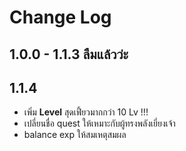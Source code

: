 # Change Log

## 1.0.0 - 1.1.3 ลืมแล้วว่ะ

## 1.1.4
- เพิ่ม **Level** สุดเฟี้ยวมากกว่า 10 Lv !!!
- เปลี่ยนชื่อ quest ให้เหมาะกับผู้ทรงพลังเยี่ยงเจ้า
- balance exp ให้สมเหตุสมผล